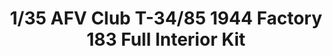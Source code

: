 ---
layout: product
title: "1/35 AFV Club T-34/85 1944 Factory 183 Full Interior Kit"
price: "6000" 
desc: "Maketa"
img_path: "/assets/img/AFV35S55.webp"
brand: "AFVClub"
available: true
special_offer: true
new: false
soon: false
cat: "010000"
subcat: "00"
subsubcat: "00"
sifra: "AFV35S55"
popular: false
---